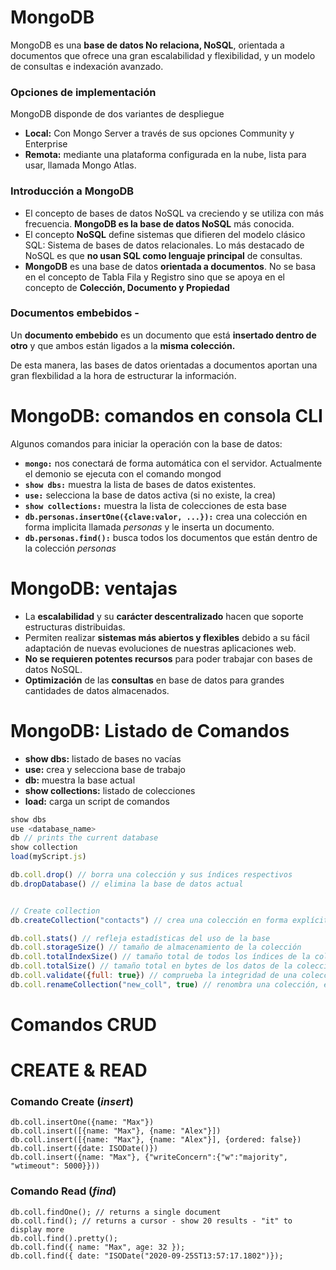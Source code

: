# MongoDB

MongoDB es una **base de datos No relaciona, NoSQL**, orientada a documentos que ofrece una gran escalabilidad y flexibilidad, y un modelo de consultas e indexación avanzado.

### Opciones de implementación

MongoDB disponde de dos variantes de despliegue

- **Local:** Con Mongo Server a través de sus opciones Community y Enterprise
- **Remota:** mediante una plataforma configurada en la nube, lista para usar, llamada Mongo Atlas.

### Introducción a MongoDB

- El concepto de bases de datos NoSQL va creciendo y se utiliza con más frecuencia. **MongoDB es la base de datos NoSQL** más conocida.
- El concepto **NoSQL** define sistemas que difieren del modelo clásico SQL: Sistema de bases de datos relacionales. Lo más destacado de NoSQL es que **no usan SQL como lenguaje principal** de consultas.
- **MongoDB** es una base de datos **orientada a documentos**. No se basa en el concepto de Tabla Fila y Registro sino que se apoya en el concepto de **Colección, Documento y Propiedad**

### Documentos embebidos -

Un **documento embebido** es un documento que está **insertado dentro de otro** y que ambos están ligados a la **misma colección.**

De esta manera, las bases de datos orientadas a documentos aportan una gran flexbilidad a la hora de estructurar la información.

# MongoDB: comandos en consola CLI

Algunos comandos para iniciar la operación con la base de datos:

- **`mongo:`** nos conectará de forma automática con el servidor. Actualmente el demonio se ejecuta con el comando mongod
- **`show dbs:`** muestra la lista de bases de datos existentes.
- **`use:`** selecciona la base de datos activa (si no existe, la crea)
- **`show collections:`** muestra la lista de colecciones de esta base
- **`db.personas.insertOne({clave:valor, ...}):`** crea una colección en forma implicita llamada _personas_ y le inserta un documento.
- **`db.personas.find():`** busca todos los documentos que están dentro de la colección _personas_

# MongoDB: ventajas

- La **escalabilidad** y su **carácter descentralizado** hacen que soporte estructuras distribuidas.
- Permiten realizar **sistemas más abiertos y flexibles** debido a su fácil adaptación de nuevas evoluciones de nuestras aplicaciones web.
- **No se requieren potentes recursos** para poder trabajar con bases de datos NoSQL.
- **Optimización** de las **consultas** en base de datos para grandes cantidades de datos almacenados.

# MongoDB: Listado de Comandos

- **show dbs:** listado de bases no vacías
- **use:** crea y selecciona base de trabajo
- **db:** muestra la base actual
- **show collections:** listado de colecciones
- **load:** carga un script de comandos

```javascript
show dbs
use <database_name>
db // prints the current database
show collection
load(myScript.js)

db.coll.drop() // borra una colección y sus índices respectivos
db.dropDatabase() // elimina la base de datos actual


// Create collection
db.createCollection("contacts") // crea una colección en forma explícita

db.coll.stats() // refleja estadísticas del uso de la base
db.coll.storageSize() // tamaño de almacenamiento de la colección
db.coll.totalIndexSize() // tamaño total de todos los índices de la colección
db.coll.totalSize() // tamaño total en bytes de los datos de la colección más el tamaño de cada índice de la colección
db.coll.validate({full: true}) // comprueba la integridad de una colección
db.coll.renameCollection("new_coll", true) // renombra una colección, el 2do parámetro para borrar la colección destino si existe.
```

# Comandos CRUD

# CREATE & READ

### Comando Create (_insert_)

```
db.coll.insertOne({name: "Max"})
db.coll.insert([{name: "Max"}, {name: "Alex"}])
db.coll.insert([{name: "Max"}, {name: "Alex"}], {ordered: false})
db.coll.insert({date: ISODate()})
db.coll.insert({name: "Max"}, {"writeConcern":{"w":"majority", "wtimeout": 5000}}))
```

### Comando Read (_find_)

```
db.coll.findOne(); // returns a single document
db.coll.find(); // returns a cursor - show 20 results - "it" to display more
db.coll.find().pretty();
db.coll.find({ name: "Max", age: 32 });
db.coll.find({ date: "ISODate("2020-09-25ST13:57:17.1802")});
```
